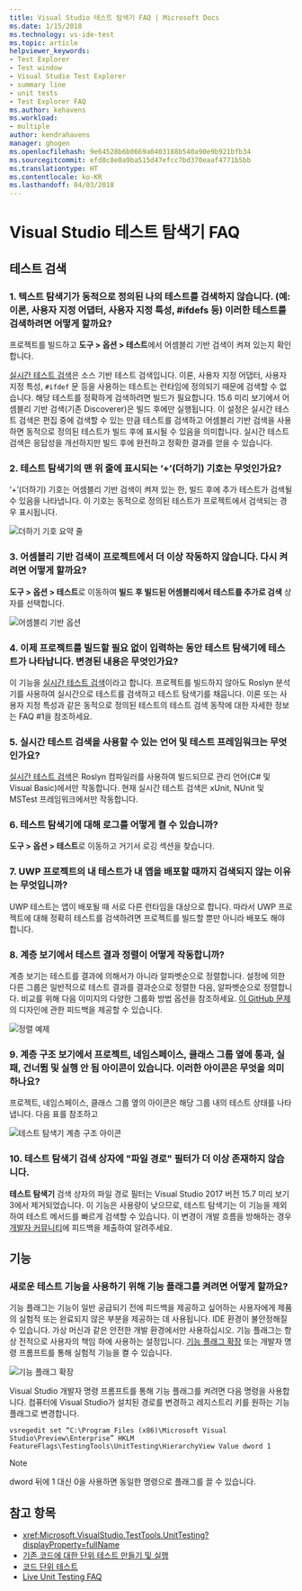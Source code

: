 ```yaml
---
title: Visual Studio 테스트 탐색기 FAQ | Microsoft Docs
ms.date: 1/15/2018
ms.technology: vs-ide-test
ms.topic: article
helpviewer_keywords:
- Test Explorer
- Test window
- Visual Studio Test Explorer
- summary line
- unit tests
- Test Explorer FAQ
ms.author: kehavens
ms.workload:
- multiple
author: kendrahavens
manager: ghogen
ms.openlocfilehash: 9e64528b6b0669a0403188b540a90e9b921bfb34
ms.sourcegitcommit: efd8c8e0a9ba515d47efcc7bd370eaaf4771b5bb
ms.translationtype: HT
ms.contentlocale: ko-KR
ms.lasthandoff: 04/03/2018
---
```

# <a name="visual-studio-test-explorer-faq"></a>Visual Studio 테스트 탐색기 FAQ

## <a name="test-discovery"></a>테스트 검색

### <a name="1-the-test-explorer-is-not-discovering-my-tests-that-are-dynamically-defined-for-example-theories-custom-adapters-custom-traits-ifdefs-etc-how-can-i-discover-these-tests"></a>1. 텍스트 탐색기가 동적으로 정의된 나의 테스트를 검색하지 않습니다. (예: 이론, 사용자 지정 어댑터, 사용자 지정 특성, #ifdefs 등) 이러한 테스트를 검색하려면 어떻게 할까요?

  프로젝트를 빌드하고 **도구 > 옵션 > 테스트**에서 어셈블리 기반 검색이 켜져 있는지 확인합니다.

  [실시간 테스트 검색](https://go.microsoft.com/fwlink/?linkid=862824)은 소스 기반 테스트 검색입니다. 이론, 사용자 지정 어댑터, 사용자 지정 특성, `#ifdef` 문 등을 사용하는 테스트는 런타임에 정의되기 때문에 검색할 수 없습니다. 해당 테스트를 정확하게 검색하려면 빌드가 필요합니다. 15.6 미리 보기에서 어셈블리 기반 검색(기존 Discoverer)은 빌드 후에만 실행됩니다. 이 설정은 실시간 테스트 검색은 편집 중에 검색할 수 있는 만큼 테스트를 검색하고 어셈블리 기반 검색을 사용하면 동적으로 정의된 테스트가 빌드 후에 표시될 수 있음을 의미합니다. 실시간 테스트 검색은 응답성을 개선하지만 빌드 후에 완전하고 정확한 결과를 얻을 수 있습니다.

### <a name="2-what-does-the--plus-symbol-that-appears-in-the-top-line-of-test-explorer-mean"></a>2. 테스트 탐색기의 맨 위 줄에 표시되는 ‘+’(더하기) 기호는 무엇인가요?

  ‘+’(더하기) 기호는 어셈블리 기반 검색이 켜져 있는 한, 빌드 후에 추가 테스트가 검색될 수 있음을 나타냅니다. 이 기호는 동적으로 정의된 테스트가 프로젝트에서 검색되는 경우 표시됩니다.

  ![더하기 기호 요약 줄](media/testex-plussymbol.png)

### <a name="3-assembly-based-discovery-is-no-longer-working-for-my-project-how-do-i-turn-it-back-on"></a>3. 어셈블리 기반 검색이 프로젝트에서 더 이상 작동하지 않습니다. 다시 켜려면 어떻게 할까요?

  **도구 > 옵션 > 테스트**로 이동하여 **빌드 후 빌드된 어셈블리에서 테스트를 추가로 검색** 상자를 선택합니다.

  ![어셈블리 기반 옵션](media/testex-toolsoptions.png)

### <a name="4-tests-now-appear-in-test-explorer-while-i-type-without-having-to-build-my-project-what-changed"></a>4. 이제 프로젝트를 빌드할 필요 없이 입력하는 동안 테스트 탐색기에 테스트가 나타납니다. 변경된 내용은 무엇인가요?

  이 기능을 [실시간 테스트 검색](https://go.microsoft.com/fwlink/?linkid=862824)이라고 합니다. 프로젝트를 빌드하지 않아도 Roslyn 분석기를 사용하여 실시간으로 테스트를 검색하고 테스트 탐색기를 채웁니다. 이론 또는 사용자 지정 특성과 같은 동적으로 정의된 테스트의 테스트 검색 동작에 대한 자세한 정보는 FAQ #1을 참조하세요.

### <a name="5-what-languages-and-test-frameworks-can-use-real-time-test-discovery"></a>5. 실시간 테스트 검색을 사용할 수 있는 언어 및 테스트 프레임워크는 무엇인가요?

  [실시간 테스트 검색](https://go.microsoft.com/fwlink/?linkid=862824)은 Roslyn 컴파일러를 사용하여 빌드되므로 관리 언어(C# 및 Visual Basic)에서만 작동합니다. 현재 실시간 테스트 검색은 xUnit, NUnit 및 MSTest 프레임워크에서만 작동합니다.

### <a name="6-how-can-i-turn-on-logs-for-the-test-explorer"></a>6. 테스트 탐색기에 대해 로그를 어떻게 켤 수 있습니까?

  **도구 > 옵션 > 테스트**로 이동하고 거기서 로깅 섹션을 찾습니다.

### <a name="7-why-are-my-tests-in-uwp-projects-not-discovered-until-i-deploy-my-app"></a>7. UWP 프로젝트의 내 테스트가 내 앱을 배포할 때까지 검색되지 않는 이유는 무엇입니까?

  UWP 테스트는 앱이 배포될 때 서로 다른 런타임을 대상으로 합니다. 따라서 UWP 프로젝트에 대해 정확히 테스트를 검색하려면 프로젝트를 빌드할 뿐만 아니라 배포도 해야 합니다.

### <a name="8-how-does-sorting-test-results-work-in-the-hierarchy-view"></a>8. 계층 보기에서 테스트 결과 정렬이 어떻게 작동합니까?

  계층 보기는 테스트를 결과에 의해서가 아니라 알파벳순으로 정렬합니다. 설정에 의한 다른 그룹은 일반적으로 테스트 결과를 결과순으로 정렬한 다음, 알파벳순으로 정렬합니다. 비교를 위해 다음 이미지의 다양한 그룹화 방법 옵션을 참조하세요. [이 GitHub 문제](https://github.com/Microsoft/vstest/issues/1425)의 디자인에 관한 피드백을 제공할 수 있습니다.

  ![정렬 예제](media/testex-sortingex.png)

### <a name="9-in-the-hierarchy-view-there-are-passed-failed-skipped-and-not-run-icons-next-to-the-project-namespace-and-class-groupings-what-do-these-icons-mean"></a>9. 계층 구조 보기에서 프로젝트, 네임스페이스, 클래스 그룹 옆에 통과, 실패, 건너뜀 및 실행 안 됨 아이콘이 있습니다. 이러한 아이콘은 무엇을 의미하나요?

  프로젝트, 네임스페이스, 클래스 그룹 옆의 아이콘은 해당 그룹 내의 테스트 상태를 나타냅니다. 다음 표를 참조하고

  ![테스트 탐색기 계층 구조 아이콘](media/testex-hierarchyicons.png)
  
### <a name="10-there-is-no-longer-a-file-path-filter-in-the-test-explorer-search-box"></a>10. 테스트 탐색기 검색 상자에 "파일 경로" 필터가 더 이상 존재하지 않습니다.

**테스트 탐색기** 검색 상자의 파일 경로 필터는 Visual Studio 2017 버전 15.7 미리 보기 3에서 제거되었습니다. 이 기능은 사용량이 낮으므로, 테스트 탐색기는 이 기능을 제외하여 테스트 메서드를 빠르게 검색할 수 있습니다. 이 변경이 개발 흐름을 방해하는 경우 [개발자 커뮤니티](https://developercommunity.visualstudio.com/)에 피드백을 제출하여 알려주세요.

## <a name="features"></a>기능

### <a name="how-can-i-turn-on-feature-flags-to-try-out-new-testing-features"></a>새로운 테스트 기능을 사용하기 위해 기능 플래그를 켜려면 어떻게 할까요?

기능 플래그는 기능이 일반 공급되기 전에 피드백을 제공하고 싶어하는 사용자에게 제품의 실험적 또는 완료되지 않은 부분을 제공하는 데 사용됩니다. IDE 환경이 불안정해질 수 있습니다. 가상 머신과 같은 안전한 개발 환경에서만 사용하십시오. 기능 플래그는 항상 전적으로 사용자의 책임 하에 사용하는 설정입니다. [기능 플래그 확장](https://marketplace.visualstudio.com/items?itemName=PaulHarrington.FeatureFlagsExtension) 또는 개발자 명령 프롬프트를 통해 실험적 기능을 켤 수 있습니다.

![기능 플래그 확장](media/testex-featureflag.png)

Visual Studio 개발자 명령 프롬프트를 통해 기능 플래그를 켜려면 다음 명령을 사용합니다. 컴퓨터에 Visual Studio가 설치된 경로를 변경하고 레지스트리 키를 원하는 기능 플래그로 변경합니다.

```shell
vsregedit set “C:\Program Files (x86)\Microsoft Visual Studio\Preview\Enterprise” HKLM FeatureFlags\TestingTools\UnitTesting\HierarchyView Value dword 1
```

> [!NOTE]
> dword 뒤에 1 대신 0을 사용하면 동일한 명령으로 플래그를 끌 수 있습니다.

## <a name="see-also"></a>참고 항목

- <xref:Microsoft.VisualStudio.TestTools.UnitTesting?displayProperty=fullName>
- [기존 코드에 대한 단위 테스트 만들기 및 실행](http://msdn.microsoft.com/e8370b93-085b-41c9-8dec-655bd886f173)
- [코드 단위 테스트](unit-test-your-code.md)
- [Live Unit Testing FAQ](live-unit-testing-faq.md)
